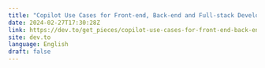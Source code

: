 ```yaml
---
title: "Copilot Use Cases for Front-end, Back-end and Full-stack Developers"
date: 2024-02-27T17:30:28Z
link: https://dev.to/get_pieces/copilot-use-cases-for-front-end-back-end-and-full-stack-developers-5h2?utm_medium=RSS&utm_source=news.12bit.vn
site: dev.to
language: English
draft: false
---
```

